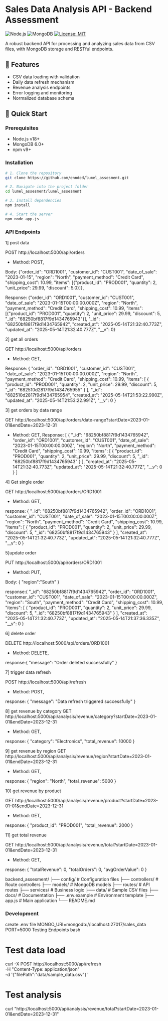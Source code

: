 # Sales Data Analysis API - Backend Assessment

![Node.js](https://img.shields.io/badge/Node.js-18+-green)
![MongoDB](https://img.shields.io/badge/MongoDB-6.0+-blue)
[![License: MIT](https://img.shields.io/badge/License-MIT-yellow.svg)](https://opensource.org/licenses/MIT)

A robust backend API for processing and analyzing sales data from CSV files, with MongoDB storage and RESTful endpoints.

## 📌 Features

- CSV data loading with validation
- Daily data refresh mechanism
- Revenue analysis endpoints
- Error logging and monitoring
- Normalized database schema

## 🚀 Quick Start

### Prerequisites

- Node.js v18+
- MongoDB 6.0+
- npm v9+

### Installation

```bash
# 1. Clone the repository
git clone https://github.com/ennded/lumel_assesment.git

# 2. Navigate into the project folder
cd lumel_assesment/lumel_assesment

# 3. Install dependencies
npm install

# 4. Start the server
npm node app.js

```

### API Endpoints

1] post data

POST http://localhost:5000/api/orders

- Method: POST,

Body: {"order_id": "ORD1001", "customer_id": "CUST001", "date_of_sale": "2023-01-15", "region": "North", "payment_method": "Credit Card", "shipping_cost": 10.99, "items": [{"product_id": "PROD001", "quantity": 2, "unit_price": 29.99, "discount": 5.0}]},

Response: {"order_id": "ORD1001", "customer_id": "CUST001", "date_of_sale": "2023-01-15T00:00:00.000Z", "region": "North", "payment_method": "Credit Card", "shipping_cost": 10.99, "items": [{"product_id": "PROD001", "quantity": 2, "unit_price": 29.99, "discount": 5, "_id": "68250bf8817f9d1434765943"}], "\_id": "68250bf8817f9d1434765942", "created_at": "2025-05-14T21:32:40.773Z", "updated_at": "2025-05-14T21:32:40.777Z", "\_\_v": 0}

2] get all orders

GET http://localhost:5000/api/orders

- Method: GET,

Response: {
"order_id": "ORD1001",
"customer_id": "CUST001",
"date_of_sale": "2023-01-15T00:00:00.000Z",
"region": "North",
"payment_method": "Credit Card",
"shipping_cost": 10.99,
"items": [
{
"product_id": "PROD001",
"quantity": 2,
"unit_price": 29.99,
"discount": 5,
"_id": "682510d2817f9d1434765955"
}
],
"\_id": "682510d2817f9d1434765954",
"created_at": "2025-05-14T21:53:22.990Z",
"updated_at": "2025-05-14T21:53:22.991Z",
"\_\_v": 0
}

3] get orders by data range

GET http://localhost:5000/api/orders/date-range?startDate=2023-01-01&endDate=2023-12-31

- Method: GET,
  Response: [
  {
  "\_id": "68250bf8817f9d1434765942",
  "order_id": "ORD1001",
  "customer_id": "CUST001",
  "date_of_sale": "2023-01-15T00:00:00.000Z",
  "region": "North",
  "payment_method": "Credit Card",
  "shipping_cost": 10.99,
  "items": [
  {
  "product_id": "PROD001",
  "quantity": 2,
  "unit_price": 29.99,
  "discount": 5,
  "_id": "68250bf8817f9d1434765943"
  }
  ],
  "created_at": "2025-05-14T21:32:40.773Z",
  "updated_at": "2025-05-14T21:32:40.777Z",
  "\_\_v": 0
  }
  ]

4] Get single order

GET http://localhost:5000/api/orders/ORD1001

- Method: GET,

response: {
"\_id": "68250bf8817f9d1434765942",
"order_id": "ORD1001",
"customer_id": "CUST001",
"date_of_sale": "2023-01-15T00:00:00.000Z",
"region": "North",
"payment_method": "Credit Card",
"shipping_cost": 10.99,
"items": [
{
"product_id": "PROD001",
"quantity": 2,
"unit_price": 29.99,
"discount": 5,
"_id": "68250bf8817f9d1434765943"
}
],
"created_at": "2025-05-14T21:32:40.773Z",
"updated_at": "2025-05-14T21:32:40.777Z",
"\_\_v": 0
}

5]update order

PUT http://localhost:5000/api/orders/ORD1001

- Method: PUT,

Body: {
"region":"South"
}

response:{
"\_id": "68250bf8817f9d1434765942",
"order_id": "ORD1001",
"customer_id": "CUST001",
"date_of_sale": "2023-01-15T00:00:00.000Z",
"region": "South",
"payment_method": "Credit Card",
"shipping_cost": 10.99,
"items": [
{
"product_id": "PROD001",
"quantity": 2,
"unit_price": 29.99,
"discount": 5,
"_id": "68250bf8817f9d1434765943"
}
],
"created_at": "2025-05-14T21:32:40.773Z",
"updated_at": "2025-05-14T21:37:36.335Z",
"\_\_v": 0
}

6] delete order

DELETE http://localhost:5000/api/orders/ORD1001

- Method: DELETE,

response:{
"message": "Order deleted successfully"
}

7] trigger data refresh

POST http://localhost:5000/api/refresh

- Method: POST,

response: {
"message": "Data refresh triggered successfully"
}

8] get revenue by category
GET http://localhost:5000/api/analysis/revenue/category?startDate=2023-01-01&endDate=2023-12-31

- Method: GET,

response: {
"category": "Electronics",
"total_revenue": 10000
}

9] get revenue by region
GET http://localhost:5000/api/analysis/revenue/region?startDate=2023-01-01&endDate=2023-12-31

- Method: GET,

response: {
"region": "North",
"total_revenue": 5000
}

10] get revenue by product

GET http://localhost:5000/api/analysis/revenue/product?startDate=2023-01-01&endDate=2023-12-31

- Method: GET,

response: {
"product_id": "PROD001",
"total_revenue": 2000
}

11] get total revenue

GET http://localhost:5000/api/analysis/revenue/total?startDate=2023-01-01&endDate=2023-12-31

- Method: GET,

response: {
"totalRevenue": 0,
"totalOrders": 0,
"avgOrderValue": 0
}

backend_assesment/
├── config/ # Configuration files
├── controllers/ # Route controllers
├── models/ # MongoDB models
├── routes/ # API routes
├── services/ # Business logic
├── data/ # Sample CSV files
├── docs/ # Documentation
├── .env.example # Environment template
├── app.js # Main application
└── README.md

### Development

create .env file
MONGO_URI=mongodb://localhost:27017/sales_data
PORT=5000
Testing Endpoints
bash

# Test data load

curl -X POST http://localhost:5000/api/refresh \
 -H "Content-Type: application/json" \
 -d '{"filePath":"data/sample_data.csv"}'

# Test analysis

curl "http://localhost:5000/api/analysis/revenue/total?startDate=2023-01-01&endDate=2023-12-31"
